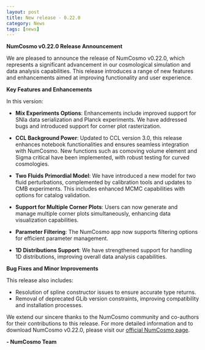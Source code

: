 ```yaml
---
layout: post
title: New release - 0.22.0
category: News
tags: [news]
---
```


**NumCosmo v0.22.0 Release Announcement**

We are pleased to announce the release of NumCosmo v0.22.0, which represents a significant advancement in our cosmological simulation and data analysis capabilities. This release introduces a range of new features and enhancements aimed at improving functionality and user experience.

**Key Features and Enhancements**

In this version:
- **Mix Experiments Options**: Enhancements include improved support for SNIa data serialization and Planck experiments. We have addressed bugs and introduced support for corner plot rasterization.
  
- **CCL Background Power**: Updated to CCL version 3.0, this release enhances notebook functionalities and ensures seamless integration with NumCosmo. New functions such as comoving volume element and Sigma critical have been implemented, with robust testing for curved cosmologies.
  
- **Two Fluids Primordial Model**: We have introduced a new model for two fluid perturbations, complemented by calibration tools and updates to CMB experiments. This includes enhanced MCMC capabilities with options for catalog validation.
  
- **Support for Multiple Corner Plots**: Users can now generate and manage multiple corner plots simultaneously, enhancing data visualization capabilities.
  
- **Parameter Filtering**: The NumCosmo app now supports filtering options for efficient parameter management.
  
- **1D Distributions Support**: We have strengthened support for handling 1D distributions, improving overall data analysis capabilities.

**Bug Fixes and Minor Improvements**

This release also includes:
- Resolution of spline constructor issues to ensure accurate type returns.
- Removal of deprecated GLib version constraints, improving compatibility and installation processes.

We extend our sincere thanks to the NumCosmo community and co-authors for their contributions to this release. For more detailed information and to download NumCosmo v0.22.0, please visit our [official NumCosmo page](https://github.com/NumCosmo/NumCosmo).

**- NumCosmo Team**
